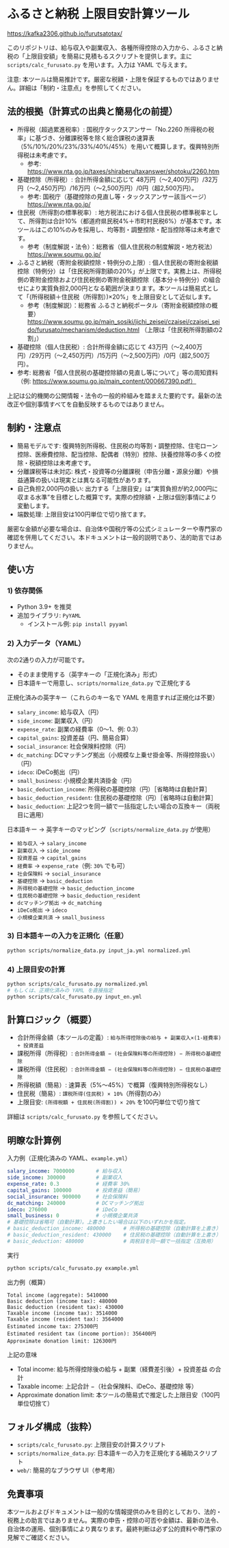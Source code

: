 # ふるさと納税 上限目安計算ツール

https://kafka2306.github.io/furutsatotax/

このリポジトリは、給与収入や副業収入、各種所得控除の入力から、ふるさと納税の「上限目安額」を簡易に見積もるスクリプトを提供します。主に `scripts/calc_furusato.py` を用います。入力は YAML で与えます。

注意: 本ツールは簡易推計です。厳密な税額・上限を保証するものではありません。詳細は「制約・注意点」を参照してください。

## 法的根拠（計算式の出典と簡易化の前提）
- 所得税（超過累進税率）: 国税庁タックスアンサー「No.2260 所得税の税率」に基づき、分離課税等を除く総合課税の速算表（5%/10%/20%/23%/33%/40%/45%）を用いて概算します。復興特別所得税は未考慮です。
  - 参考: https://www.nta.go.jp/taxes/shiraberu/taxanswer/shotoku/2260.htm
- 基礎控除（所得税）: 合計所得金額に応じて 48万円（〜2,400万円）/32万円（〜2,450万円）/16万円（〜2,500万円）/0円（超2,500万円）。
  - 参考: 国税庁（基礎控除の見直し等・タックスアンサー該当ページ） https://www.nta.go.jp/
- 住民税（所得割の標準税率）: 地方税法における個人住民税の標準税率として、所得割は合計10%（都道府県民税4%＋市町村民税6%）が基本です。本ツールはこの10%のみを採用し、均等割・調整控除・配当控除等は未考慮です。
  - 参考（制度解説・法令）：総務省（個人住民税の制度解説・地方税法） https://www.soumu.go.jp/
- ふるさと納税（寄附金税額控除・特例分の上限）: 個人住民税の寄附金税額控除（特例分）は「住民税所得割額の20%」が上限です。実務上は、所得税側の寄附金控除および住民税側の寄附金税額控除（基本分＋特例分）の組合せにより実質負担2,000円となる範囲が決まります。本ツールは簡易式として「(所得税額＋住民税（所得割）)×20%」を上限目安として近似します。
  - 参考（制度解説）：総務省 ふるさと納税ポータル（寄附金税額控除の概要） https://www.soumu.go.jp/main_sosiki/jichi_zeisei/czaisei/czaisei_seido/furusato/mechanism/deduction.html （上限は「住民税所得割額の2割」）
 - 基礎控除（個人住民税）: 合計所得金額に応じて 43万円（〜2,400万円）/29万円（〜2,450万円）/15万円（〜2,500万円）/0円（超2,500万円）。
  - 参考: 総務省「個人住民税の基礎控除額の見直し等について」等の周知資料（例: https://www.soumu.go.jp/main_content/000667390.pdf）

上記は公的機関の公開情報・法令の一般的枠組みを踏まえた要約です。最新の法改正や個別事情すべてを自動反映するものではありません。

## 制約・注意点
- 簡易モデルです: 復興特別所得税、住民税の均等割・調整控除、住宅ローン控除、医療費控除、配当控除、配偶者（特別）控除、扶養控除等の多くの控除・税額控除は未考慮です。
- 分離課税等は未対応: 株式・投資等の分離課税（申告分離・源泉分離）や損益通算の扱いは現実とは異なる可能性があります。
- 自己負担2,000円の扱い: 出力する「上限目安」は“実質負担が約2,000円に収まる水準”を目標とした概算です。実際の控除額・上限は個別事情により変動します。
- 端数処理: 上限目安は100円単位で切り捨てます。

厳密な金額が必要な場合は、自治体や国税庁等の公式シミュレーターや専門家の確認を併用してください。本ドキュメントは一般的説明であり、法的助言ではありません。

## 使い方

### 1) 依存関係
- Python 3.9+ を推奨
- 追加ライブラリ: `PyYAML`
  - インストール例: `pip install pyyaml`

### 2) 入力データ（YAML）
次の2通りの入力が可能です。
- そのまま使用する（英字キーの「正規化済み」形式）
- 日本語キーで用意し、`scripts/normalize_data.py` で正規化する

正規化済みの英字キー（これらのキー名で YAML を用意すれば正規化は不要）
- `salary_income`: 給与収入（円）
- `side_income`: 副業収入（円）
- `expense_rate`: 副業の経費率（0〜1、例: 0.3）
- `capital_gains`: 投資差益（円、簡易合算）
- `social_insurance`: 社会保険料控除（円）
- `dc_matching`: DCマッチング拠出（小規模な上乗せ掛金等、所得控除扱い）（円）
- `ideco`: iDeCo拠出（円）
- `small_business`: 小規模企業共済掛金（円）
- `basic_deduction_income`: 所得税の基礎控除（円）［省略時は自動計算］
- `basic_deduction_resident`: 住民税の基礎控除（円）［省略時は自動計算］
- `basic_deduction`: 上記2つを同一額で一括指定したい場合の互換キー（両税目に適用）

日本語キー → 英字キーのマッピング（`scripts/normalize_data.py` が使用）
- `給与収入` → `salary_income`
- `副業収入` → `side_income`
- `投資差益` → `capital_gains`
- `経費率` → `expense_rate`（例: `30%` でも可）
- `社会保険料` → `social_insurance`
- `基礎控除` → `basic_deduction`
- `所得税の基礎控除` → `basic_deduction_income`
- `住民税の基礎控除` → `basic_deduction_resident`
- `dcマッチング拠出` → `dc_matching`
- `iDeCo拠出` → `ideco`
- `小規模企業共済` → `small_business`

### 3) 日本語キーの入力を正規化（任意）
```bash
python scripts/normalize_data.py input_ja.yml normalized.yml
```

### 4) 上限目安の計算
```bash
python scripts/calc_furusato.py normalized.yml
# もしくは、正規化済みの YAML を直接指定
python scripts/calc_furusato.py input_en.yml
```

## 計算ロジック（概要）
- 合計所得金額（本ツールの定義）: `給与所得控除後の給与 + 副業収入×(1-経費率) + 投資差益`
- 課税所得（所得税）: `合計所得金額 − (社会保険料等の所得控除) − 所得税の基礎控除`
- 課税所得（住民税）: `合計所得金額 − (社会保険料等の所得控除) − 住民税の基礎控除`
- 所得税額（簡易）: 速算表（5%〜45%）で概算（復興特別所得税なし）
- 住民税（簡易）: `課税所得(住民税) × 10%`（所得割のみ）
- 上限目安: `(所得税額 + 住民税(所得割)) × 20%` を100円単位で切り捨て

詳細は `scripts/calc_furusato.py` を参照してください。

## 明瞭な計算例

入力例（正規化済みの YAML、`example.yml`）
```yaml
salary_income: 7000000       # 給与収入
side_income: 300000          # 副業収入
expense_rate: 0.3            # 経費率 30%
capital_gains: 100000        # 投資差益（簡易）
social_insurance: 900000     # 社会保険料
dc_matching: 240000          # DCマッチング拠出
ideco: 276000                # iDeCo
small_business: 0            # 小規模企業共済
# 基礎控除は省略可（自動計算）。上書きしたい場合は以下のいずれかを指定。
# basic_deduction_income: 480000      # 所得税の基礎控除（自動計算を上書き）
# basic_deduction_resident: 430000    # 住民税の基礎控除（自動計算を上書き）
# basic_deduction: 480000             # 両税目を同一額で一括指定（互換用）
```

実行
```bash
python scripts/calc_furusato.py example.yml
```

出力例（概算）
```text
Total income (aggregate): 5410000
Basic deduction (income tax): 480000
Basic deduction (resident tax): 430000
Taxable income (income tax): 3514000
Taxable income (resident tax): 3564000
Estimated income tax: 275300円
Estimated resident tax (income portion): 356400円
Approximate donation limit: 126300円
```

上記の意味
- Total income: 給与所得控除後の給与 + 副業（経費差引後）+ 投資差益 の合計
- Taxable income: 上記合計 −（社会保険料、iDeCo、基礎控除 等）
- Approximate donation limit: 本ツールの簡易式で推定した上限目安（100円単位切捨て）

## フォルダ構成（抜粋）
- `scripts/calc_furusato.py`: 上限目安の計算スクリプト
- `scripts/normalize_data.py`: 日本語キーの入力を正規化する補助スクリプト
- `web/`: 簡易的なブラウザ UI（参考用）

## 免責事項
本ツールおよびドキュメントは一般的な情報提供のみを目的としており、法的・税務上の助言ではありません。実際の申告・控除の可否や金額は、最新の法令、自治体の運用、個別事情により異なります。最終判断は必ず公的資料や専門家の見解でご確認ください。
